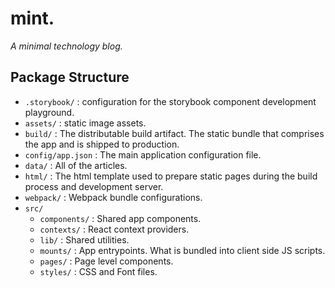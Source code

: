 # mint.  

*A minimal technology blog.*  

## Package Structure

- `.storybook/` : configuration for the storybook component development playground.
- `assets/` : static image assets.
- `build/` : The distributable build artifact. The static bundle that comprises the app and is shipped to production.
- `config/app.json` : The main application configuration file.
- `data/` : All of the articles.
- `html/` : The html template used to prepare static pages during the build process and development server.
- `webpack/` : Webpack bundle configurations.
- `src/`
  - `components/` : Shared app components.
  - `contexts/` : React context providers.
  - `lib/` : Shared utilities.
  - `mounts/` : App entrypoints. What is bundled into client side JS scripts.
  - `pages/` : Page level components.
  - `styles/` : CSS and Font files.
